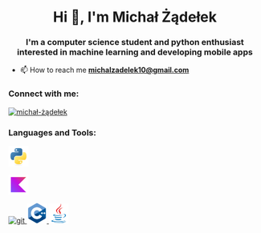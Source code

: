<h1 align="center">Hi 👋, I'm Michał Żądełek</h1>
<h3 align="center">I'm a computer science student and python enthusiast interested in machine learning and developing mobile apps</h3>

- 📫 How to reach me **michalzadelek10@gmail.com**

<h3 align="left">Connect with me:</h3>
<p align="left">
<a href="https://linkedin.com/in/michał żądełek" target="blank"><img align="center" src="https://raw.githubusercontent.com/rahuldkjain/github-profile-readme-generator/master/src/images/icons/Social/linked-in-alt.svg" alt="michał-żądełek" height="30" width="40" /></a>
</p>

<h3 align="left">Languages and Tools:</h3>
<p align="left"> 
  <a href="https://www.python.org" target="_blank" rel="noreferrer"> <img src="https://raw.githubusercontent.com/devicons/devicon/master/icons/python/python-original.svg" alt="python" width="40"  height="40"/> </a> </p>
  <a href="https://www.kotlinlang.org" target="_blank" rel="noreferrer"> <img src="  https://raw.githubusercontent.com/devicons/devicon/master/icons/kotlin/kotlin-original.svg" alt="python" width="40"  height="40"/> </a> </p>
  <a href="https://git-scm.com/" target="_blank" rel="noreferrer"> <img src="https://www.vectorlogo.zone/logos/git-scm/git-scm-icon.svg" alt="git" width="40" height="40"/> </a> 
  <a href="https://www.w3schools.com/cpp/" target="_blank" rel="noreferrer"> <img src="https://raw.githubusercontent.com/devicons/devicon/master/icons/cplusplus/cplusplus-original.svg" alt="cplusplus" width="40" height="40"/> </a>
  <a href="https://www.java.com" target="_blank" rel="noreferrer"> <img src="https://raw.githubusercontent.com/devicons/devicon/master/icons/java/java-original.svg" alt="java" width="40" height="40"/> </a> 
 
